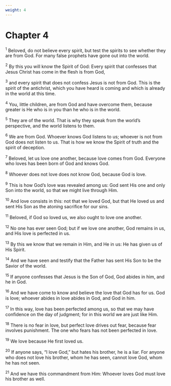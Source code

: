 ```yaml
---
weight: 4
---
```


# Chapter 4

<sup>1</sup> Beloved, do not believe every spirit, but test the spirits to see whether they are from God. For many false prophets have gone out into the world. 

<sup>2</sup> By this you will know the Spirit of God: Every spirit that confesses that Jesus Christ has come in the flesh is from God, 

<sup>3</sup> and every spirit that does not confess Jesus is not from God. This is the spirit of the antichrist, which you have heard is coming and which is already in the world at this time. 

<sup>4</sup> You, little children, are from God and have overcome them, because greater is He who is in you than he who is in the world. 

<sup>5</sup> They are of the world. That is why they speak from the world’s perspective, and the world listens to them. 

<sup>6</sup> We are from God. Whoever knows God listens to us; whoever is not from God does not listen to us. That is how we know the Spirit of truth and the spirit of deception. 

<sup>7</sup> Beloved, let us love one another, because love comes from God. Everyone who loves has been born of God and knows God. 

<sup>8</sup> Whoever does not love does not know God, because God is love. 

<sup>9</sup> This is how God’s love was revealed among us: God sent His one and only Son into the world, so that we might live through Him. 

<sup>10</sup> And love consists in this: not that we loved God, but that He loved us and sent His Son as the atoning sacrifice for our sins. 

<sup>11</sup> Beloved, if God so loved us, we also ought to love one another. 

<sup>12</sup> No one has ever seen God; but if we love one another, God remains in us, and His love is perfected in us. 

<sup>13</sup> By this we know that we remain in Him, and He in us: He has given us of His Spirit. 

<sup>14</sup> And we have seen and testify that the Father has sent His Son to be the Savior of the world. 

<sup>15</sup> If anyone confesses that Jesus is the Son of God, God abides in him, and he in God. 

<sup>16</sup> And we have come to know and believe the love that God has for us. God is love; whoever abides in love abides in God, and God in him. 

<sup>17</sup> In this way, love has been perfected among us, so that we may have confidence on the day of judgment; for in this world we are just like Him. 

<sup>18</sup> There is no fear in love, but perfect love drives out fear, because fear involves punishment. The one who fears has not been perfected in love. 

<sup>19</sup> We love because He first loved us. 

<sup>20</sup> If anyone says, “I love God,” but hates his brother, he is a liar. For anyone who does not love his brother, whom he has seen, cannot love God, whom he has not seen. 

<sup>21</sup> And we have this commandment from Him: Whoever loves God must love his brother as well. 


